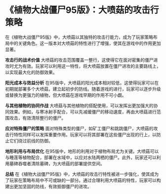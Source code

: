 # 《植物大战僵尸95版》：大喷菇的攻击行策略

在《植物大战僵尸95版》中，大喷菇以其独特的攻击行能力，成为了玩家策略布局中的关键角色。这一版本对大喷菇的特性进行了增强，使其在游戏中的作用更加显著。

**攻击行的战术价值**
大喷菇的攻击范围覆盖一整行，这使得它在面对密集的僵尸进攻时尤为有效。玩家可以利用这一特性，将大喷菇放置在僵尸进攻的主要路线上，以实现最大化的防御效果。

**阳光成本与效益分析**
在95版中，大喷菇的阳光成本相对较低，这使得玩家可以在初期就部署多个大喷菇，建立起初步的防线。随着游戏的进行，玩家可以逐步升级或替换为更强力的植物，但大喷菇在游戏早期的作用不可小觑。

**与其他植物的协同作战**
大喷菇与其他植物的搭配使用，可以发挥出更加强大的协同效果。例如，与寒冰射手配合，可以先减缓僵尸的移动速度，再由大喷菇进行范围攻击，有效清除整行的僵尸。

**应对特殊僵尸的策略**
面对特殊类型的僵尸，如矿工僵尸和跳跳僵尸，大喷菇的攻击行特性同样可以发挥重要作用。玩家可以将其部署在这些僵尸出现的行上，以防止它们绕过前线的防御。

**地形利用与布局优化**
在95版中，地形的利用对于植物布局尤为关键。大喷菇可以与睡莲等植物配合，部署在水域中，以应对水陆两栖的僵尸。此外，玩家还可以利用墓碑吞噬者清除墓碑，为大喷菇的部署提供空间。

**总结**
在《植物大战僵尸95版》中，大喷菇的攻击行特性被进一步强化，使其成为了玩家在策略布局中不可或缺的一部分。通过合理利用大喷菇的特性，玩家可以构建出更加坚固的防线，有效抵御僵尸的进攻。